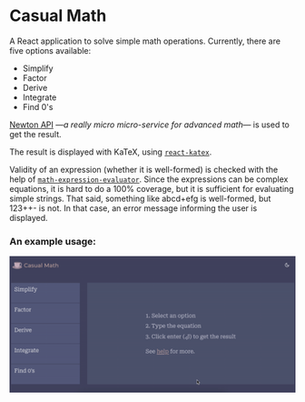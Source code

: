 # Casual Math

A React application to solve simple math operations. Currently, there are five options available:
- Simplify
- Factor
- Derive
- Integrate
- Find 0's

[Newton API](https://github.com/aunyks/newton-api) —_a really micro micro-service for advanced math_— is used to get the result. 

The result is displayed with KaTeX, using [`react-katex`](https://github.com/talyssonoc/react-katex).

Validity of an expression (whether it is well-formed) is checked with the help of [`math-expression-evaluator`](https://github.com/bugwheels94/math-expression-evaluator). Since the expressions can be complex equations, it is hard to do a 100% coverage, but it is sufficient for evaluating simple strings. That said, something like abcd+efg is well-formed, but 123++- is not. In that case, an error message informing the user is displayed. 

### An example usage:

![example gif](./public/casual-math-sc.gif)
